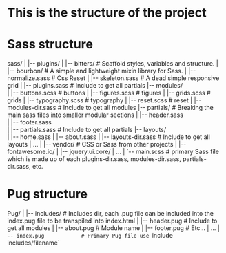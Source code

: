 # This is the structure of the project

# Sass structure
sass/
|
|-- plugins/
|   |-- bitters/         # Scaffold styles, variables and structure.
|   |-- bourbon/         # A simple and lightweight mixin library for Sass.
|   |-- normalize.sass   # Css Reset
|   |-- skeleton.sass    # A dead simple responsive grid
|   |-- plugins.sass     # Include to get all partials
|-- modules/              
|   |-- buttons.scss     # buttons
|   |-- figures.scss     # figures
|   |-- grids.scss       # grids
|   |-- typography.scss  # typography
|   |-- reset.scss       # reset
|   |-- modules-dir.sass # Include to get all modules
|-- partials/            # Breaking the main sass files into smaller modular sections
|   |-- header.sass      
|   |-- footer.sass      
|   |-- partials.sass    # Include to get all partials
|-- layouts/             
|   |-- home.sass
|   |-- about.sass
|   |-- layouts-dir.sass # Include to get all layouts
|   ...
|
|-- vendor/               # CSS or Sass from other projects
|   |-- fontawesome.io/
|   |-- jquery.ui.core/
|   ...
|
`-- main.scss            # primary Sass file which is made up of each plugins-dir.sass, modules-dir.sass, partials-dir.sass, etc.


# Pug structure

Pug/
|
|-- includes/              # Includes dir, each .pug file can be included into the index.pug file to be transpiled into index.html
|   |-- header.pug         # Include to get all modules
|   |-- about.pug     # Module name
|   |-- footer.pug      # Etc...
|   ...
|
`-- index.pug            # Primary Pug file use `include includes/filename`


